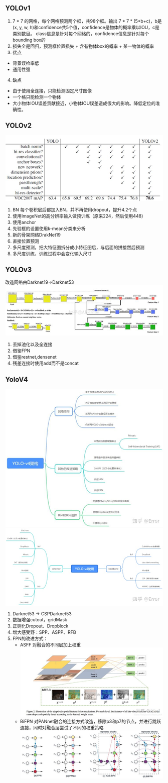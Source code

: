 ## YOLOv1
1. 7 * 7 的网格，每个网格预测两个框，共98个框。输出 7 * 7 * (5*b+c)，b是(x, y, w, h)和confidence共5个值，confidence是物体的概率乘以IOU，c是类别数目。
   class信息是针对每个网格的，confidence信息是针对每个bounding box的
2. 损失全是回归，预测框位置损失 + 含有物体box的概率 + 某一物体的概率
3. 优点
 + 背景误检率低
 + 通用性强
4. 缺点
 + 由于使用全连接，只能检测固定尺寸图像
 + 一个格只能检测一个物体
 + 大小物体IOU误差贡献接近，小物体IOU误差造成很大的影响。降低定位的准确性。

## YOLOv2
![img.png](../img/yolov2.png)
1. BN  每个卷积层后都加入BN，并不再使用dropout，提升4.2个点
2. 使用ImageNet的高分辨率输入做预训练（原来224，然后使用448）
3. 使用anchor
4. 先验框的设置使用k-mean分类来分析
5. 新的骨架网络DrakNet19
6. 直接位置预测
7. 多尺度预测，把大特征图拆分成小特征图后，与后面的拼接然后预测
8. 多尺度训练，训练过程中会变化输入尺寸

## YOLOv3
改造网络由Darknet19->Darknet53
![img.png](../img/yolov3.png)
1. 丢掉池化以及全连接
2. 借鉴FPN
3. 借鉴restnet,densenet
4. 残差连接时使用add而不是concat

## YoloV4
![img.png](../img/yolov4_1.png)
![img.png](../img/yolov4_2.png)
1. Darknet53 -> CSPDarknet53
2. 数据增强cutout，gridMask
3. 正则化Dropout、Dropblock
4. 增大感受野：SPP、ASPP、RFB
5. FPN的改进方式：
   + ASFF 对融合的不同层加上权重
     ![img.png](../img/ASFF.png)
   + BiFPN 对PANnet融合的连接方式改造，移除p3和p7的节点，并进行跳跃连接，同时对融合层尝试了不同的权重策略
     ![img.png](../img/BiFPN.png)
